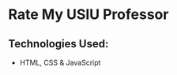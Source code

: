 # Rate My USIU Professor
<h2>Technologies Used:</h2>
<ul>
    <li>HTML, CSS & JavaScript</li>
</ul>
<br>